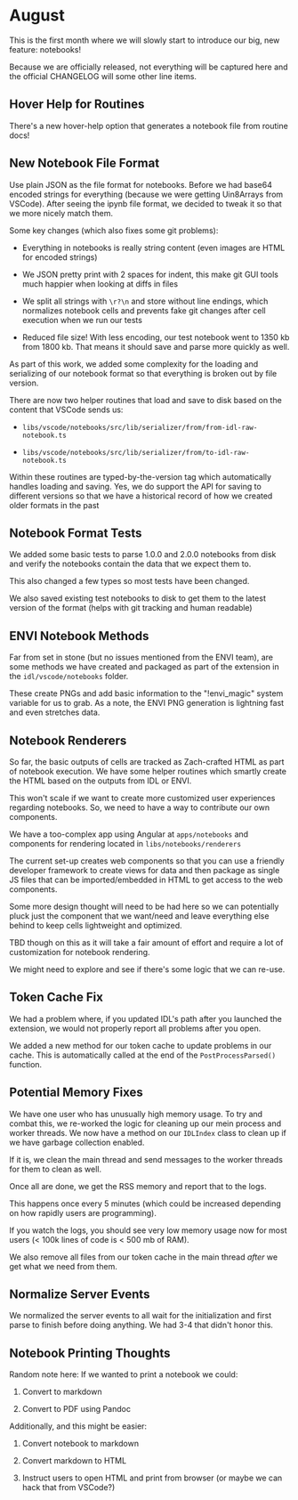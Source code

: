 # August

This is the first month where we will slowly start to introduce our big, new feature: notebooks!

Because we are officially released, not everything will be captured here and the official CHANGELOG will some other line items.

## Hover Help for Routines

There's a new hover-help option that generates a notebook file from routine docs!

## New Notebook File Format

Use plain JSON as the file format for notebooks. Before we had base64 encoded strings for everything (because we were getting Uin8Arrays from VSCode). After seeing the ipynb file format, we decided to tweak it so that we more nicely match them.

Some key changes (which also fixes some git problems):

- Everything in notebooks is really string content (even images are HTML for encoded strings)

- We JSON pretty print with 2 spaces for indent, this make git GUI tools much happier when looking at diffs in files

- We split all strings with `\r?\n` and store without line endings, which normalizes notebook cells and prevents fake git changes after cell execution when we run our tests

- Reduced file size! With less encoding, our test notebook went to 1350 kb from 1800 kb. That means it should save and parse more quickly as well.

As part of this work, we added some complexity for the loading and serializing of our notebook format so that everything is broken out by file version.

There are now two helper routines that load and save to disk based on the content that VSCode sends us:

- `libs/vscode/notebooks/src/lib/serializer/from/from-idl-raw-notebook.ts`

- `libs/vscode/notebooks/src/lib/serializer/from/to-idl-raw-notebook.ts`

Within these routines are typed-by-the-version tag which automatically handles loading and saving. Yes, we do support the API for saving to different versions so that we have a historical record of how we created older formats in the past

## Notebook Format Tests

We added some basic tests to parse 1.0.0 and 2.0.0 notebooks from disk and verify the notebooks contain the data that we expect them to.

This also changed a few types so most tests have been changed.

We also saved existing test notebooks to disk to get them to the latest version of the format (helps with git tracking and human readable)

## ENVI Notebook Methods

Far from set in stone (but no issues mentioned from the ENVI team), are some methods we have created and packaged as part of the extension in the `idl/vscode/notebooks` folder.

These create PNGs and add basic information to the "!envi_magic" system variable for us to grab. As a note, the ENVI PNG generation is lightning fast and even stretches data.

## Notebook Renderers

So far, the basic outputs of cells are tracked as Zach-crafted HTML as part of notebook execution. We have some helper routines which smartly create the HTML based on the outputs from IDL or ENVI.

This won't scale if we want to create more customized user experiences regarding notebooks. So, we need to have a way to contribute our own components.

We have a too-complex app using Angular at `apps/notebooks` and components for rendering located in `libs/notebooks/renderers`

The current set-up creates web components so that you can use a friendly developer framework to create views for data and then package as single JS files that can be imported/embedded in HTML to get access to the web components.

Some more design thought will need to be had here so we can potentially pluck just the component that we want/need and leave everything else behind to keep cells lightweight and optimized.

TBD though on this as it will take a fair amount of effort and require a lot of customization for notebook rendering.

We might need to explore and see if there's some logic that we can re-use.

## Token Cache Fix

We had a problem where, if you updated IDL's path after you launched the extension, we would not properly report all problems after you open.

We added a new method for our token cache to update problems in our cache. This is automatically called at the end of the `PostProcessParsed()` function.

## Potential Memory Fixes

We have one user who has unusually high memory usage. To try and combat this, we re-worked the logic for cleaning up our mein process and worker threads. We now have a method on our `IDLIndex` class to clean up if we have garbage collection enabled.

If it is, we clean the main thread and send messages to the worker threads for them to clean as well.

Once all are done, we get the RSS memory and report that to the logs.

This happens once every 5 minutes (which could be increased depending on how rapidly users are programming).

If you watch the logs, you should see very low memory usage now for most users (< 100k lines of code is < 500 mb of RAM).

We also remove all files from our token cache in the main thread _after_ we get what we need from them.

## Normalize Server Events

We normalized the server events to all wait for the initialization and first parse to finish before doing anything. We had 3-4 that didn't honor this.

## Notebook Printing Thoughts

Random note here: If we wanted to print a notebook we could:

1. Convert to markdown

2. Convert to PDF using Pandoc

Additionally, and this might be easier:

1. Convert notebook to markdown

2. Convert markdown to HTML

3. Instruct users to open HTML and print from browser (or maybe we can hack that from VSCode?)
